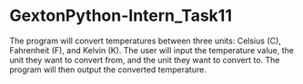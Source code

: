 # GextonPython-Intern_Task11
The program will convert temperatures between three units: Celsius (C), Fahrenheit (F), and Kelvin (K). The user will input the temperature value, the unit they want to convert from, and the unit they want to convert to. The program will then output the converted temperature.
